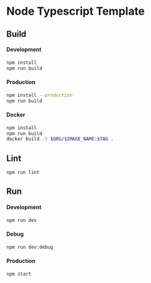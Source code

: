 # Node Typescript Template

## Build

#### Development

```bash
npm install
npm run build
```

#### Production

```bash
npm install --production
npm run build
```

#### Docker

```bash
npm install
npm run build
docker build -t $ORG/$IMAGE_NAME:$TAG .
```

## Lint

```bash
npm run lint
```

## Run

#### Development

```bash
npm run dev
```

#### Debug

```bash
npm run dev:debug
```

#### Production

```bash
npm start
```
